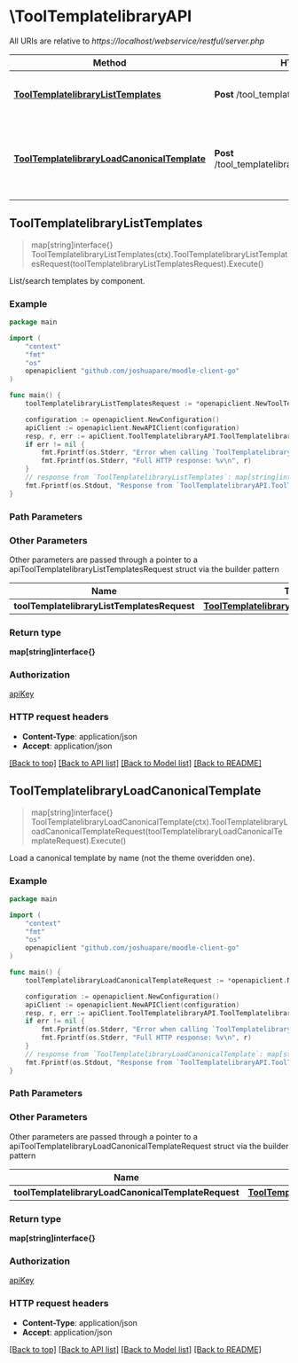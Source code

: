 # \ToolTemplatelibraryAPI

All URIs are relative to *https://localhost/webservice/restful/server.php*

Method | HTTP request | Description
------------- | ------------- | -------------
[**ToolTemplatelibraryListTemplates**](ToolTemplatelibraryAPI.md#ToolTemplatelibraryListTemplates) | **Post** /tool_templatelibrary_list_templates | List/search templates by component.
[**ToolTemplatelibraryLoadCanonicalTemplate**](ToolTemplatelibraryAPI.md#ToolTemplatelibraryLoadCanonicalTemplate) | **Post** /tool_templatelibrary_load_canonical_template | Load a canonical template by name (not the theme overidden one).



## ToolTemplatelibraryListTemplates

> map[string]interface{} ToolTemplatelibraryListTemplates(ctx).ToolTemplatelibraryListTemplatesRequest(toolTemplatelibraryListTemplatesRequest).Execute()

List/search templates by component.



### Example

```go
package main

import (
	"context"
	"fmt"
	"os"
	openapiclient "github.com/joshuapare/moodle-client-go"
)

func main() {
	toolTemplatelibraryListTemplatesRequest := *openapiclient.NewToolTemplatelibraryListTemplatesRequest() // ToolTemplatelibraryListTemplatesRequest | 

	configuration := openapiclient.NewConfiguration()
	apiClient := openapiclient.NewAPIClient(configuration)
	resp, r, err := apiClient.ToolTemplatelibraryAPI.ToolTemplatelibraryListTemplates(context.Background()).ToolTemplatelibraryListTemplatesRequest(toolTemplatelibraryListTemplatesRequest).Execute()
	if err != nil {
		fmt.Fprintf(os.Stderr, "Error when calling `ToolTemplatelibraryAPI.ToolTemplatelibraryListTemplates``: %v\n", err)
		fmt.Fprintf(os.Stderr, "Full HTTP response: %v\n", r)
	}
	// response from `ToolTemplatelibraryListTemplates`: map[string]interface{}
	fmt.Fprintf(os.Stdout, "Response from `ToolTemplatelibraryAPI.ToolTemplatelibraryListTemplates`: %v\n", resp)
}
```

### Path Parameters



### Other Parameters

Other parameters are passed through a pointer to a apiToolTemplatelibraryListTemplatesRequest struct via the builder pattern


Name | Type | Description  | Notes
------------- | ------------- | ------------- | -------------
 **toolTemplatelibraryListTemplatesRequest** | [**ToolTemplatelibraryListTemplatesRequest**](ToolTemplatelibraryListTemplatesRequest.md) |  | 

### Return type

**map[string]interface{}**

### Authorization

[apiKey](../README.md#apiKey)

### HTTP request headers

- **Content-Type**: application/json
- **Accept**: application/json

[[Back to top]](#) [[Back to API list]](../README.md#documentation-for-api-endpoints)
[[Back to Model list]](../README.md#documentation-for-models)
[[Back to README]](../README.md)


## ToolTemplatelibraryLoadCanonicalTemplate

> map[string]interface{} ToolTemplatelibraryLoadCanonicalTemplate(ctx).ToolTemplatelibraryLoadCanonicalTemplateRequest(toolTemplatelibraryLoadCanonicalTemplateRequest).Execute()

Load a canonical template by name (not the theme overidden one).



### Example

```go
package main

import (
	"context"
	"fmt"
	"os"
	openapiclient "github.com/joshuapare/moodle-client-go"
)

func main() {
	toolTemplatelibraryLoadCanonicalTemplateRequest := *openapiclient.NewToolTemplatelibraryLoadCanonicalTemplateRequest("Component_example", "Template_example") // ToolTemplatelibraryLoadCanonicalTemplateRequest | 

	configuration := openapiclient.NewConfiguration()
	apiClient := openapiclient.NewAPIClient(configuration)
	resp, r, err := apiClient.ToolTemplatelibraryAPI.ToolTemplatelibraryLoadCanonicalTemplate(context.Background()).ToolTemplatelibraryLoadCanonicalTemplateRequest(toolTemplatelibraryLoadCanonicalTemplateRequest).Execute()
	if err != nil {
		fmt.Fprintf(os.Stderr, "Error when calling `ToolTemplatelibraryAPI.ToolTemplatelibraryLoadCanonicalTemplate``: %v\n", err)
		fmt.Fprintf(os.Stderr, "Full HTTP response: %v\n", r)
	}
	// response from `ToolTemplatelibraryLoadCanonicalTemplate`: map[string]interface{}
	fmt.Fprintf(os.Stdout, "Response from `ToolTemplatelibraryAPI.ToolTemplatelibraryLoadCanonicalTemplate`: %v\n", resp)
}
```

### Path Parameters



### Other Parameters

Other parameters are passed through a pointer to a apiToolTemplatelibraryLoadCanonicalTemplateRequest struct via the builder pattern


Name | Type | Description  | Notes
------------- | ------------- | ------------- | -------------
 **toolTemplatelibraryLoadCanonicalTemplateRequest** | [**ToolTemplatelibraryLoadCanonicalTemplateRequest**](ToolTemplatelibraryLoadCanonicalTemplateRequest.md) |  | 

### Return type

**map[string]interface{}**

### Authorization

[apiKey](../README.md#apiKey)

### HTTP request headers

- **Content-Type**: application/json
- **Accept**: application/json

[[Back to top]](#) [[Back to API list]](../README.md#documentation-for-api-endpoints)
[[Back to Model list]](../README.md#documentation-for-models)
[[Back to README]](../README.md)

